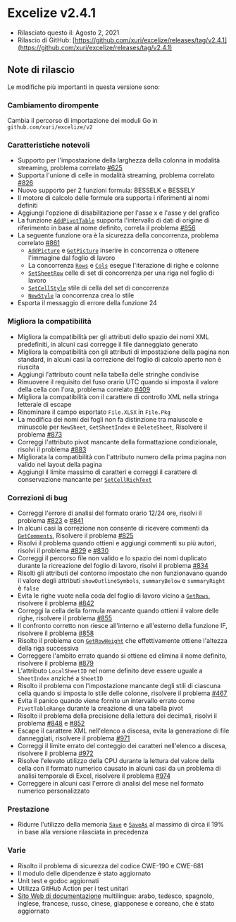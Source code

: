 # Excelize v2.4.1

* Rilasciato questo il: Agosto 2, 2021
* Rilascio di GitHub: [https://github.com/xuri/excelize/releases/tag/v2.4.1](https://github.com/xuri/excelize/releases/tag/v2.4.1)

## Note di rilascio

Le modifiche più importanti in questa versione sono:

### Cambiamento dirompente

Cambia il percorso di importazione dei moduli Go in `github.com/xuri/excelize/v2`

### Caratteristiche notevoli

* Supporto per l'impostazione della larghezza della colonna in modalità streaming, problema correlato [#625](https://github.com/xuri/excelize/issues/625)
* Supporta l'unione di celle in modalità streaming, problema correlato [#826](https://github.com/xuri/excelize/issues/826)
* Nuovo supporto per 2 funzioni formula: BESSELK e BESSELY
* Il motore di calcolo delle formule ora supporta i riferimenti ai nomi definiti
* Aggiungi l'opzione di disabilitazione per l'asse x e l'asse y del grafico
* La funzione [`AddPivotTable`](https://pkg.go.dev/github.com/xuri/excelize/v2@v2.4.1#File.AddPivotTable) supporta l'intervallo di dati di origine di riferimento in base al nome definito, correla il problema [#856](https://github.com/xuri/excelize/issues/856)
* La seguente funzione ora è la sicurezza della concorrenza, problema correlato [#861](https://github.com/xuri/excelize/issues/861)
  * [`AddPicture`](https://pkg.go.dev/github.com/xuri/excelize/v2@v2.4.1#File.AddPicture) e [`GetPicture`](https://pkg.go.dev/github.com/xuri/excelize/v2@v2.4.1#File.GetPicture) inserire in concorrenza o ottenere l'immagine dal foglio di lavoro
  * La concorrenza [`Rows`](https://pkg.go.dev/github.com/xuri/excelize/v2@v2.4.1#File.Rows) e [`Cols`](https://pkg.go.dev/github.com/xuri/excelize/v2@v2.4.1#File.Cols) esegue l'iterazione di righe e colonne
  * [`SetSheetRow`](https://pkg.go.dev/github.com/xuri/excelize/v2@v2.4.1#File.SetSheetRow) celle di set di concorrenza per una riga nel foglio di lavoro
  * [`SetCellStyle`](https://pkg.go.dev/github.com/xuri/excelize/v2@v2.4.1#File.SetCellStyle) stile di cella del set di concorrenza
  * [`NewStyle`](https://pkg.go.dev/github.com/xuri/excelize/v2@v2.4.1#File.NewStyle) la concorrenza crea lo stile
* Esporta il messaggio di errore della funzione 24

### Migliora la compatibilità

* Migliora la compatibilità per gli attributi dello spazio dei nomi XML predefiniti, in alcuni casi corregge il file danneggiato generato
* Migliora la compatibilità con gli attributi di impostazione della pagina non standard, in alcuni casi la correzione del foglio di calcolo aperto non è riuscita
* Aggiungi l'attributo count nella tabella delle stringhe condivise
* Rimuovere il requisito del fuso orario UTC quando si imposta il valore della cella con l'ora, problema correlato [#409](https://github.com/xuri/excelize/issues/409)
* Migliora la compatibilità con il carattere di controllo XML nella stringa letterale di escape
* Rinominare il campo esportato `File.XLSX` in `File.Pkg`
* La modifica dei nomi dei fogli non fa distinzione tra maiuscole e minuscole per `NewSheet`, `GetSheetIndex` e `DeleteSheet`, Risolvere il problema [#873](https://github.com/xuri/excelize/issues/873)
* Correggi l'attributo pivot mancante della formattazione condizionale, risolvi il problema [#883](https://github.com/xuri/excelize/issues/883)
* Migliorata la compatibilità con l'attributo numero della prima pagina non valido nel layout della pagina
* Aggiungi il limite massimo di caratteri e correggi il carattere di conservazione mancante per [`SetCellRichText`](https://pkg.go.dev/github.com/xuri/excelize/v2@v2.4.1#File.SetCellRichText)

### Correzioni di bug

* Correggi l'errore di analisi del formato orario 12/24 ore, risolvi il problema [#823](https://github.com/xuri/excelize/issues/823) e [#841](https://github.com/xuri/excelize/issues/841)
* In alcuni casi la correzione non consente di ricevere commenti da [`GetComments`](https://pkg.go.dev/github.com/xuri/excelize/v2@v2.4.1#File.GetComments), Risolvere il problema [#825](https://github.com/xuri/excelize/issues/825)
* Risolvi il problema quando ottieni e aggiungi commenti su più autori, risolvi il problema [#829](https://github.com/xuri/excelize/issues/829) e [#830](https://github.com/xuri/excelize/issues/830)
* Correggi il percorso file non valido e lo spazio dei nomi duplicato durante la ricreazione del foglio di lavoro, risolvi il problema [#834](https://github.com/xuri/excelize/issues/834)
* Risolti gli attributi del contorno impostato che non funzionavano quando il valore degli attributi `showOutlineSymbols`, `summaryBelow` e `summaryRight` è `false`
* Evita le righe vuote nella coda del foglio di lavoro vicino a [`GetRows`](https://pkg.go.dev/github.com/xuri/excelize/v2@v2.4.1#File.GetRows), risolvere il problema [#842](https://github.com/xuri/excelize/issues/842)
* Correggi la cella della formula mancante quando ottieni il valore delle righe, risolvere il problema [#855](https://github.com/xuri/excelize/issues/855)
* Il confronto corretto non riesce all'interno e all'esterno della funzione IF, risolvere il problema [#858](https://github.com/xuri/excelize/issues/858)
* Risolto il problema con [`GetRowHeight`](https://pkg.go.dev/github.com/xuri/excelize/v2@v2.4.1#File.GetRowHeight) che effettivamente ottiene l'altezza della riga successiva
* Correggere l'ambito errato quando si ottiene ed elimina il nome definito, risolvere il problema [#879](https://github.com/xuri/excelize/issues/879)
* L'attributo `LocalSheetID` nel nome definito deve essere uguale a `SheetIndex` anziché a `SheetID`
* Risolto il problema con l'impostazione mancante degli stili di ciascuna cella quando si imposta lo stile delle colonne, risolvere il problema [#467](https://github.com/xuri/excelize/issues/467)
* Evita il panico quando viene fornito un intervallo errato come `PivotTableRange` durante la creazione di una tabella pivot
* Risolto il problema della precisione della lettura dei decimali, risolvi il problema [#848](https://github.com/xuri/excelize/issues/848) e [#852](https://github.com/xuri/excelize/issues/852)
* Escape il carattere XML nell'elenco a discesa, evita la generazione di file danneggiati, risolvere il problema [#971](https://github.com/xuri/excelize/issues/971)
* Correggi il limite errato del conteggio dei caratteri nell'elenco a discesa, risolvere il problema [#972](https://github.com/xuri/excelize/issues/972)
* Risolve l'elevato utilizzo della CPU durante la lettura del valore della cella con il formato numerico causato in alcuni casi da un problema di analisi temporale di Excel, risolvere il problema [#974](https://github.com/xuri/excelize/issues/974)
* Correggere in alcuni casi l'errore di analisi del mese nel formato numerico personalizzato

### Prestazione

* Ridurre l'utilizzo della memoria [`Save`](https://pkg.go.dev/github.com/xuri/excelize/v2@v2.4.1#File.Save) e [`SaveAs`](https://pkg.go.dev/github.com/xuri/excelize/v2@v2.4.1#File.SaveAs) al massimo di circa il 19% in base alla versione rilasciata in precedenza

### Varie

* Risolto il problema di sicurezza del codice CWE-190 e CWE-681
* Il modulo delle dipendenze è stato aggiornato
* Unit test e godoc aggiornati
* Utilizza GitHub Action per i test unitari
* [Sito Web di documentazione](https://xuri.me/excelize) multilingue: arabo, tedesco, spagnolo, inglese, francese, russo, cinese, giapponese e coreano, che è stato aggiornato
